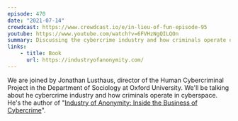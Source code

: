 ```yaml
---
episode: 470
date: "2021-07-14"
crowdcast: https://www.crowdcast.io/e/in-lieu-of-fun-episode-95
youtube: https://www.youtube.com/watch?v=6FVHzNgQILQOn
summary: Discussing the cybercrime industry and how criminals operate online
links:
    - title: Book
      url: https://industryofanonymity.com/
---
```

We are joined by Jonathan Lusthaus, director of the Human Cybercriminal Project in the Department of Sociology at Oxford University. We'll be talking about he cybercrime industry and how criminals operate in cyberspace. He's the author of "[Industry of Anonymity: Inside the Business of Cybercrime][book]".

[book]: https://industryofanonymity.com/
